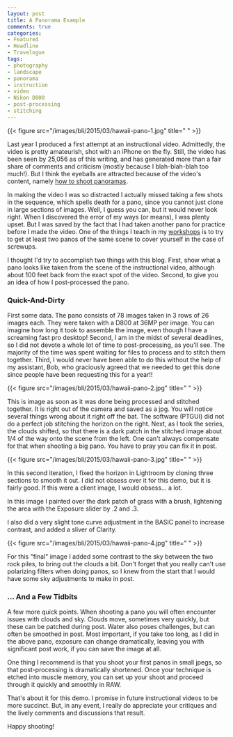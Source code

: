 ```yaml
---
layout: post
title: A Panorama Example
comments: true
categories:
- Featured
- Headline
- Travelogue
tags:
- photography
- landscape
- panorama
- instruction
- video
- Nikon D800
- post-processing
- stitching
---
```


{{< figure src="/images/bli/2015/03/hawaii-pano-1.jpg" title="  " >}}

Last year I produced a first attempt at an instructional video. Admittedly, the video is pretty amateurish, shot with an iPhone on the fly. Still, the video has been seen by 25,056 as of this writing, and has generated more than a fair share of comments and criticism (mostly because I blah-blah-blah too much!). But I think the eyeballs are attracted because of the video's content, namely [how to shoot panoramas](https://www.youtube.com/watch?v=edgmob9gtQ4). 

<!--more-->

In making the video I was so distracted I actually missed taking a few shots in the sequence, which spells death for a pano, since you cannot just clone in large sections of images. Well, I guess you can, but it would never look right. When I discovered the error of my ways (or means), I was plenty upset. But I was saved by the fact that I had taken another pano for practice before I made the video. One of the things I teach in my [workshops](http://www.lesterpickerphoto.com/workshops/upcoming-workshops.html) is to try to get at least two panos of the same scene to cover yourself in the case of screwups. 

I thought I'd try to accomplish two things with this blog. First, show what a pano looks like taken from the scene of the instructional video, although about 100 feet back from the exact spot of the video. Second, to give you an idea of how I post-processed the pano. 

### Quick-And-Dirty

First some data. The pano consists of 78 images taken in 3 rows of 26 images each. They were taken with a D800 at 36MP per image. You can imagine how long it took to assemble the image, even though I have a screaming fast pro desktop! Second, I am in the midst of several deadlines, so I did not devote a whole lot of time to post-processing, as you'll see. The majority of the time was spent waiting for files to process and to stitch them together. Third, I would never have been able to do this without the help of my assistant, Bob, who graciously agreed that we needed to get this done since people have been requesting this for a year!!

{{< figure src="/images/bli/2015/03/hawaii-pano-2.jpg" title="  " >}}

This is image as soon as it was done being processed and stitched together. It is right out of the camera and saved as a jpg. You will notice several things wrong about it right off the bat. The software (PTGUI) did not do a perfect job stitching the horizon on the right. Next, as I took the series, the clouds shifted, so that there is a dark patch in the stitched image about 1/4 of the way onto the scene from the left. One can't always compensate for that when shooting a big pano. You have to pray you can fix it in post. 

{{< figure src="/images/bli/2015/03/hawaii-pano-3.jpg" title="  " >}}

In this second iteration, I fixed the horizon in Lightroom by cloning three sections to smooth it out. I did not obsess over it for this demo, but it is fairly good. If this were a client image, I would obsess... a lot. 

In this image I painted over the dark patch of grass with a brush, lightening the area with the Exposure slider by .2 and .3. 

I also did a very slight tone curve adjustment in the BASIC panel to increase contrast, and added a sliver of Clarity. 

{{< figure src="/images/bli/2015/03/hawaii-pano-4.jpg" title=" " >}}

For this "final" image I added some contrast to the sky between the two rock piles, to bring out the clouds a bit. Don't forget that you really can't use polarizing filters when doing panos, so I knew from the start that I would have some sky adjustments to make in post. 

### ... And a Few Tidbits

A few more quick points. When shooting a pano you will often encounter issues with clouds and sky. Clouds move, sometimes very quickly, but these can be patched during post. Water also poses challenges, but can often be smoothed in post. Most important, if you take too long, as I did in the above pano, exposure can change dramatically, leaving you with significant post work, if you can save the image at all. 

One thing I recommend is that you shoot your first panos in small jpegs, so that post-processing is dramatically shortened. Once your technique is etched into muscle memory, you can set up your shoot and proceed through it quickly and smoothly in RAW. 

That's about it for this demo. I promise in future instructional videos to be more succinct. But, in any event, I really do appreciate your critiques and the lively comments and discussions that result. 

Happy shooting!


